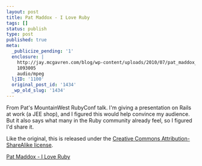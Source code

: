 ```yaml
---
layout: post
title: Pat Maddox - I Love Ruby
tags: []
status: publish
type: post
published: true
meta:
  _publicize_pending: '1'
  enclosure: |
    http://jay.mcgavren.com/blog/wp-content/uploads/2010/07/pat_maddox_on_ruby.mp3
    1093005
    audio/mpeg
  ljID: '1100'
  original_post_id: '1434'
  _wp_old_slug: '1434'
---
```

From Pat's MountainWest RubyConf talk.  I'm giving a presentation on Rails at work (a JEE shop), and I figured this would help convince my audience.  But it also says what many in the Ruby community already feel, so I figured I'd share it.

Like the original, this is released under the <a href="http://creativecommons.org/licenses/by-sa/3.0/">Creative Commons Attribution-ShareAlike license</a>.

<a href='http://jay.mcgavren.com/blog/wp-content/uploads/2010/07/pat_maddox_on_ruby.mp3' title='Pat Maddox - I Love Ruby'>Pat Maddox - I Love Ruby</a>
